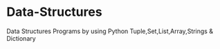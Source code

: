 # Data-Structures
Data Structures Programs by using Python Tuple,Set,List,Array,Strings & Dictionary
